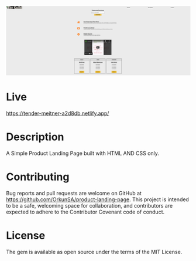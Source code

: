 <img width="1323" alt="Product Landing Page" src="./public/images/product.png">

# Live

https://tender-meitner-a2d8db.netlify.app/

# Description

A Simple Product Landing Page built with HTML AND CSS only.

# Contributing

Bug reports and pull requests are welcome on GitHub at https://github.com/OrkunSA/product-landing-page. This project is intended to be a safe, welcoming space for collaboration, and contributors are expected to adhere to the Contributor Covenant code of conduct.

# License

The gem is available as open source under the terms of the MIT License.
